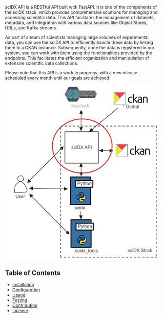 sciDX API is a RESTful API built with FastAPI. It is one of the components of the sciDX stack, which provides comprehensive solutions for managing and accessing scientific data. This API facilitates the management of datasets, metadata, and integration with various data sources like Object Stores, URLs, and Kafka streams.

As part of a team of scientists managing large volumes of experimental data, you can use the sciDX API to efficiently handle these data by linking them to a CKAN instance. Subsequently, once the data is registered in our system, you can work with them using the functionalities provided by the endpoints. This facilitates the efficient organization and manipulation of extensive scientific data collections.

Please note that this API is a work in progress, with a new release scheduled every month until our goals are achieved.

![scidx-api](/docs/images/scidx-api.excalidraw.png)

## Table of Contents

- [Installation](docs/installation.md)
- [Configuration](docs/configuration.md)
- [Usage](docs/usage.md)
- [Testing](docs/testing.md)
- [Contributing](docs/contributing.md)
- [License](LICENSE)
